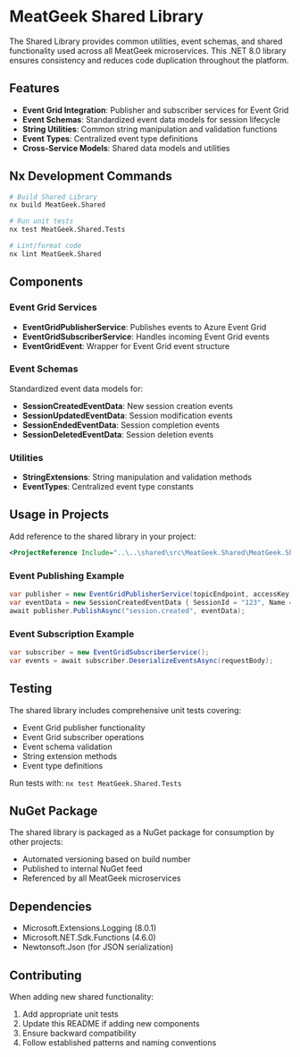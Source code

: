# MeatGeek Shared Library

The Shared Library provides common utilities, event schemas, and shared functionality used across all MeatGeek microservices. This .NET 8.0 library ensures consistency and reduces code duplication throughout the platform.

## Features

- **Event Grid Integration**: Publisher and subscriber services for Event Grid
- **Event Schemas**: Standardized event data models for session lifecycle
- **String Utilities**: Common string manipulation and validation functions
- **Event Types**: Centralized event type definitions
- **Cross-Service Models**: Shared data models and utilities

## Nx Development Commands

```bash
# Build Shared Library
nx build MeatGeek.Shared

# Run unit tests
nx test MeatGeek.Shared.Tests

# Lint/format code
nx lint MeatGeek.Shared
```

## Components

### Event Grid Services
- **EventGridPublisherService**: Publishes events to Azure Event Grid
- **EventGridSubscriberService**: Handles incoming Event Grid events
- **EventGridEvent**: Wrapper for Event Grid event structure

### Event Schemas
Standardized event data models for:
- **SessionCreatedEventData**: New session creation events
- **SessionUpdatedEventData**: Session modification events  
- **SessionEndedEventData**: Session completion events
- **SessionDeletedEventData**: Session deletion events

### Utilities
- **StringExtensions**: String manipulation and validation methods
- **EventTypes**: Centralized event type constants

## Usage in Projects

Add reference to the shared library in your project:

```xml
<ProjectReference Include="..\..\shared\src\MeatGeek.Shared\MeatGeek.Shared.csproj" />
```

### Event Publishing Example
```csharp
var publisher = new EventGridPublisherService(topicEndpoint, accessKey);
var eventData = new SessionCreatedEventData { SessionId = "123", Name = "BBQ Session" };
await publisher.PublishAsync("session.created", eventData);
```

### Event Subscription Example  
```csharp
var subscriber = new EventGridSubscriberService();
var events = await subscriber.DeserializeEventsAsync(requestBody);
```

## Testing

The shared library includes comprehensive unit tests covering:
- Event Grid publisher functionality
- Event Grid subscriber operations
- Event schema validation
- String extension methods
- Event type definitions

Run tests with: `nx test MeatGeek.Shared.Tests`

## NuGet Package

The shared library is packaged as a NuGet package for consumption by other projects:
- Automated versioning based on build number
- Published to internal NuGet feed
- Referenced by all MeatGeek microservices

## Dependencies

- Microsoft.Extensions.Logging (8.0.1)
- Microsoft.NET.Sdk.Functions (4.6.0)
- Newtonsoft.Json (for JSON serialization)

## Contributing

When adding new shared functionality:
1. Add appropriate unit tests
2. Update this README if adding new components
3. Ensure backward compatibility
4. Follow established patterns and naming conventions